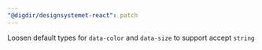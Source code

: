 ```yaml
---
"@digdir/designsystemet-react": patch
---
```


Loosen default types for `data-color` and `data-size` to support accept `string`
